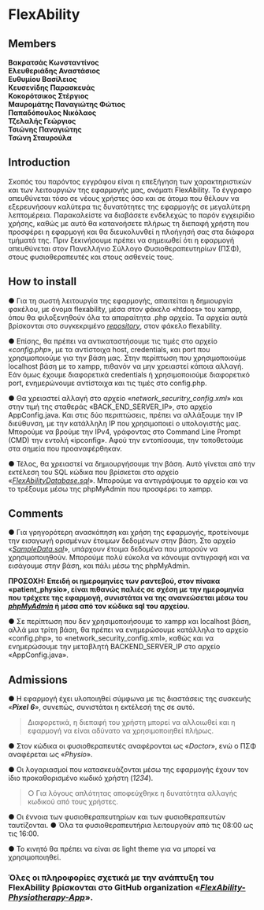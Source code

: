 # **FlexAbility**

## Members
**Βακρατσάς Κωνσταντίνος** <br >
**Ελευθεριάδης Αναστάσιος** <br >
**Ευθυμίου Βασίλειος** <br >
**Κευσενίδης Παρασκευάς** <br >
**Κοκορότσικος Στέργιος** <br >
**Μαυρομάτης Παναγιώτης Φώτιος** <br >
**Παπαδόπουλος Νικόλαος** <br >
**Τζελαλής Γεώργιος** <br >
**Τσιώνης Παναγιώτης** <br >
**Τσώνη Σταυρούλα** <br >

## Introduction
Σκοπός του παρόντος εγγράφου είναι η επεξήγηση των χαρακτηριστικών και των λειτουργιών της εφαρμογής μας, ονόματι FlexAbility. Το έγγραφο απευθύνεται τόσο σε νέους χρήστες όσο και σε άτομα που θέλουν να εξερευνήσουν καλύτερα τις δυνατότητες της εφαρμογής σε μεγαλύτερη λεπτομέρεια. Παρακαλείστε να διαβάσετε ενδελεχώς το παρόν εγχειρίδιο χρήσης, καθώς με αυτό θα κατανοήσετε πλήρως τη διεπαφή χρήστη που προσφέρει η εφαρμογή και θα διευκολυνθεί η πλοήγησή σας στα διάφορα τμήματά της. Πριν ξεκινήσουμε πρέπει να σημειωθεί ότι η εφαρμογή απευθύνεται στον Πανελλήνιο Σύλλογο Φυσιοθεραπευτηρίων (ΠΣΦ), στους φυσιοθεραπευτές και στους ασθενείς τους.

## **How to install**

● Για τη σωστή λειτουργία της εφαρμογής, απαιτείται η δημιουργία φακέλου, με όνομα flexability, μέσα στον φάκελο «htdocs» του xampp, όπου θα φιλοξενηθούν όλα τα απαραίτητα .php αρχεία. Τα αρχεία αυτά βρίσκονται στο συγκεκριμένο [*repository*](https://github.com/FlexAbility-Physiotherapy-App/FlexAbilityBackend), στον φάκελο flexability.

● Επίσης, θα πρέπει να αντικαταστήσουμε τις τιμές στο αρχείο «*config.php*», με τα αντίστοιχα host, credentials, και port που χρησιμοποιούμε για την βάση μας. Στην περίπτωση που χρησιμοποιούμε localhost βάση με το xampp, πιθανόν να μην χρειαστεί κάποια αλλαγή. Εάν όμως έχουμε διαφορετικά credentials ή χρησιμοποιούμε διαφορετικό port, ενημερώνουμε αντίστοιχα και τις τιμές στο config.php.

● Θα χρειαστεί αλλαγή στο αρχείο «*network_securitry_config.xml*» και στην τιμή της σταθεράς «BACK_END_SERVER_IP», στο αρχείο AppConfig.java. Και στις δύο περιπτώσεις, πρέπει να αλλάξουμε την IP διεύθυνση, με την κατάλληλη IP που χρησιμοποιεί ο υπολογιστής μας. Μπορούμε να βρούμε την IPv4, γράφοντας στο Command Line Prompt \(CMD\) την εντολή «ipconfig». Αφού την εντοπίσουμε, την τοποθετούμε στα σημεία που προαναφέρθηκαν.

● Τέλος, θα χρειαστεί να δημιουργήσουμε την βάση. Αυτό γίνεται από την εκτέλεση του SQL κώδικα που βρίσκεται στο αρχείο «[*FlexAbilityDatabase.sql*](https://github.com/FlexAbility-Physiotherapy-App/FlexAbilityBackend/blob/main/FlexAbilityDatabase.sql)». Μπορούμε να αντιγράψουμε το αρχείο και να το τρέξουμε μέσω της phpMyAdmin που προσφέρει το xampp.

## **Comments**

● Για γρηγορότερη ανασκόπηση και χρήση της εφαρμογής, προτείνουμε την εισαγωγή ορισμένων έτοιμων δεδομένων στην βάση. Στο αρχείο «[*SampleData.sql*](https://github.com/FlexAbility-Physiotherapy-App/FlexAbilityBackend/blob/main/SampleData.sql)», υπάρχουν έτοιμα δεδομένα που μπορούν να χρησιμοποιηθούν. Μπορούμε πολύ εύκολα να κάνουμε αντιγραφή και να εισάγουμε στην βάση, και πάλι μέσω της phpMyAdmin.

**ΠΡΟΣΟΧΗ: Επειδή οι ημερομηνίες των ραντεβού, στον πίνακα «patient_physio», είναι πιθανώς παλιές σε σχέση με την ημερομηνία που τρέχετε της εφαρμογή, συνιστάται να της ανανεώσεται μέσω του [*phpMyAdmin*](http://localhost/phpmyadmin/) ή μέσα από τον κώδικα sql του αρχείου.**

● Σε περίπτωση που δεν χρησιμοποιήσουμε το xampp και localhost βάση, αλλά μια τρίτη βάση, θα πρέπει να ενημερώσουμε κατάλληλα το αρχείο «config.php», το «network_security_config.xml», καθώς και να ενημερώσουμε την μεταβλητή BACKEND_SERVER_IP στο αρχείο «AppConfig.java».

## **Admissions**

● Η εφαρμογή έχει υλοποιηθεί σύμφωνα με τις διαστάσεις της συσκευής *«**Pixel*** ***6***», συνεπώς, συνιστάται η εκτέλεσή της σε αυτό.
> Διαφορετικά, η διεπαφή του χρήστη μπορεί να αλλοιωθεί και η εφαρμογή να είναι αδύνατο να χρησιμοποιηθεί πλήρως.

● Στον κώδικα οι φυσιοθεραπευτές αναφέρονται ως «*Doctor*», ενώ ο ΠΣΦ αναφέρεται ως «*Physio*».

● Οι λογαριασμοί που κατασκευάζονται μέσω της εφαρμογής έχουν τον ίδιο προκαθορισμένο κωδικό χρήστη (*1234*).

> ○ Για λόγους απλότητας αποφεύχθηκε η δυνατότητα αλλαγής κωδικού από τους χρήστες.

● Οι έννοια των φυσιοθεραπευτηρίων και των φυσιοθεραπευτών ταυτίζονται.
● Όλα τα φυσιοθεραπευτήρια λειτουργούν από τις 08:00 ως τις 16:00.

● Το κινητό θα πρέπει να είναι σε light theme για να μπορεί να χρησιμοποιηθεί.

### **Όλες οι πληροφορίες σχετικά με την ανάπτυξη του FlexAbility βρίσκονται στο GitHub organization «[*FlexAbility-Physiotherapy-App*](https://github.com/FlexAbility-Physiotherapy-App)».**
